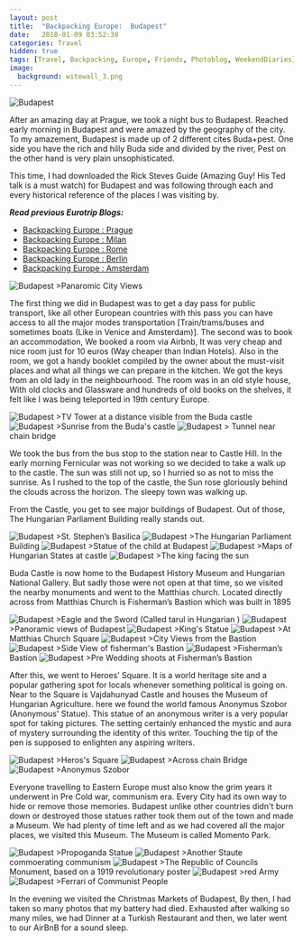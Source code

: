 ```yaml
---
layout: post
title:  "Backpacking Europe:  Budapest"
date:   2018-01-09 03:52:38
categories: Travel
hidden: true
tags: [Travel, Backpacking, Europe, Friends, Photoblog, WeekendDiaries]
image:
  background: witewall_3.png
---
```

<img src="https://i.imgur.com/RadC8Cu.jpg" alt="Budapest">


After an amazing day at Prague, we took a night bus to Budapest. Reached early morning in Budapest and were amazed by the geography of the city. To my amazement, Budapest is made up of 2 different cites Buda+pest. One side you have the rich and hilly Buda side and divided by the river, Pest on the other hand is very plain unsophisticated.

This time, I had downloaded the Rick Steves Guide (Amazing Guy! His Ted talk is a must watch) for Budapest and was following through each and every historical reference of the places I was visiting by.  

**_Read previous Eurotrip Blogs:_**

+ <a href="http://yogeshpandey.in/travel/Backpacking-Europe-Prague/">Backpacking Europe : Prague</a>
+ <a href="http://yogeshpandey.in/travel/Backpacking-Europe-Milan/">Backpacking Europe : Milan</a>
+ <a href="http://yogeshpandey.in/travel/Backpacking-Europe-ROME/">Backpacking Europe :  Rome</a>
+ <a href="http://yogeshpandey.in/travel/Backpacking-Europe-Berlin/">Backpacking Europe : Berlin</a>
+ <a href="http://yogeshpandey.in/travel/Backpacking-Europe-Amsterdam/">Backpacking Europe : Amsterdam</a>

<img src="https://i.imgur.com/bu1JfRM.jpg" alt="Budapest">
>Panaromic City Views

The first thing we did in Budapest was to get a day pass for public transport, like all other European countries with this pass you can have access to all the major modes transportation [Train/trams/buses and sometimes boats (Like in Venice and Amsterdam)]. The second was to book an accommodation, We booked a room via Airbnb, It was very cheap and nice room just for 10 euros (Way cheaper than Indian Hotels). Also in the room, we got a handy booklet compiled by the owner about the must-visit places and what all things we can prepare in the kitchen. We got the keys from an old lady in the neighbourhood. The room was in an old style house, With old clocks and Glassware and hundreds of old books on the shelves, it felt like I was being teleported in 19th century Europe.


<img src="https://i.imgur.com/n7r8r6o.jpg" alt="Budapest">
>TV Tower at a distance visible from the Buda castle

<img src="https://i.imgur.com/YfsxffI.jpg" alt="Budapest">
>Sunrise from the Buda's castle

<img src="https://i.imgur.com/BrlFPJr.jpg" alt="Budapest">
> Tunnel near chain bridge

We took the bus from the bus stop to the station near to Castle Hill. In the early morning Fernicular was not working so we decided to take a walk up to the castle. The sun was still not up, so I hurried so as not to miss the sunrise. As I rushed to the top of the castle, the Sun rose gloriously behind the clouds across the horizon. The sleepy town was walking up.

From the Castle, you get to see major buildings of Budapest. Out of those, The Hungarian Parliament Building really stands out.

<img src="https://i.imgur.com/cuynZAd.jpg" alt="Budapest">
>St. Stephen’s Basilica

<img src="https://i.imgur.com/7IY744U.jpg" alt="Budapest">
>The Hungarian Parliament Building

<img src="https://i.imgur.com/xUhwEEO.jpg" alt="Budapest">
>Statue of the child at Budapest

<img src="https://i.imgur.com/jfkdotU.jpg" alt="Budapest">
>Maps of Hungarian States at castle


<img src="https://i.imgur.com/BJFAyey.jpg" alt="Budapest">
>The king facing the sun

Buda Castle is now home to the Budapest History Museum and Hungarian National Gallery. But sadly those were not open at that time, so we visited the nearby monuments and went to the Matthias church. Located directly across from Matthias Church is Fisherman’s Bastion which was built in 1895

<img src="https://i.imgur.com/wG6c29V.jpg" alt="Budapest">
>Eagle and the Sword (Called tarul in Hungarian )

<img src="https://i.imgur.com/VZ43qWG.jpg" alt="Budapest">
>Panoramic views of Budapest

<img src="https://i.imgur.com/sH1r6uc.jpg" alt="Budapest">
>King's Statue


<img src="https://i.imgur.com/fZDRSCP.jpg" alt="Budapest">
>At Matthias Church Square

<img src="https://i.imgur.com/aVjPeex.jpg" alt="Budapest">
>City Views from the Bastion

<img src="https://i.imgur.com/gjzKlBk.jpg" alt="Budapest">
>Side View of fisherman's Bastion

<img src="https://i.imgur.com/wiPq72l.jpg" alt="Budapest">
>Fisherman’s Bastion

<img src="https://i.imgur.com/8wcEIe2.jpg" alt="Budapest">
>Pre Wedding shoots at Fisherman’s Bastion


After this, we went to Heroes’ Square. It is a world heritage site and a popular gathering spot for locals whenever something political is going on. Near to the Square is Vajdahunyad Castle and houses the Museum of Hungarian Agriculture. here we found the world famous Anonymus Szobor (Anonymous' Statue). This statue of an anonymous writer is a very popular spot for taking pictures. The setting certainly enhanced the mystic and aura of mystery surrounding the identity of this writer. Touching the tip of the pen is supposed to enlighten any aspiring writers.

<img src="https://i.imgur.com/LmmaOES.jpg" alt="Budapest">
>Heros's Square

<img src="https://i.imgur.com/7ylILYB.jpg" alt="Budapest">
>Across chain Bridge

<img src="https://i.imgur.com/AnTQNjL.jpg" alt="Budapest">
>Anonymus Szobor

Everyone travelling to Eastern Europe must also know the grim years it underwent in Pre Cold war, communism era. Every City had its own way to hide or remove those memories. Budapest unlike other countries didn't burn down or destroyed those statues rather took them out of the town and made a Museum. We had plenty of time left and as we had covered all the major places, we visited this Museum. The Museum is called Momento Park.

<img src="https://i.imgur.com/z4oSahz.jpg" alt="Budapest">
>Propoganda Statue

<img src="https://i.imgur.com/nyTywf9.jpg" alt="Budapest">
>Another Staute commoerating communism

<img src="https://i.imgur.com/uoO2X3d.jpg" alt="Budapest">
>The Republic of Councils Monument, based on a 1919 revolutionary poster

<img src="https://i.imgur.com/hLFnuq4.jpg" alt="Budapest">
>red Army

<img src="https://i.imgur.com/wJEAUwN.jpg" alt="Budapest">
>Ferrari of Communist People

In the evening we visited the Christmas Markets of Budapest, By then, I had taken so many photos that my battery had died. Exhausted after walking so many miles, we had Dinner at a Turkish Restaurant and then, we later went to our AirBnB for a sound sleep.
